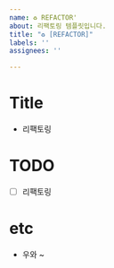 ```yaml
---
name: ♻️ REFACTOR'
about: 리팩토링 템플릿입니다.
title: "♻️ [REFACTOR]"
labels: ''
assignees: ''

---
```


# Title
- 리팩토링

# TODO
- [ ] 리팩토링

# etc
- 우와 ~
